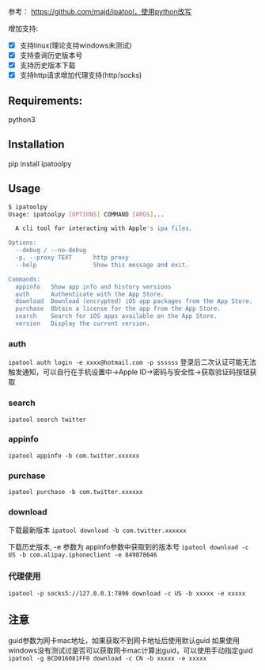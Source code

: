 参考： https://github.com/majd/ipatool，使用python改写

增加支持:

* [x] 支持linux(理论支持windows未测试)
* [x] 支持查询历史版本号
* [x] 支持历史版本下载
* [x] 支持http请求增加代理支持(http/socks)

## Requirements:

python3

## Installation

pip install ipatoolpy

## Usage

```bash
$ ipatoolpy 
Usage: ipatoolpy [OPTIONS] COMMAND [ARGS]...

  A cli tool for interacting with Apple's ipa files.

Options:
  --debug / --no-debug
  -p, --proxy TEXT      http proxy
  --help                Show this message and exit.

Commands:
  appinfo   Show app info and history versions
  auth      Authenticate with the App Store.
  download  Download (encrypted) iOS app packages from the App Store.
  purchase  Obtain a license for the app from the App Store.
  search    Search for iOS apps available on the App Store.
  version   Display the current version.

```

### auth

`ipatool auth login -e xxxx@hotmail.com -p ssssss`
登录后二次认证可能无法触发通知，可以自行在手机设置中->Apple ID->密码与安全性->获取验证码按钮获取

### search

`ipatool search twitter`

### appinfo

`ipatool appinfo -b com.twitter.xxxxxx`

### purchase

`ipatool purchase -b com.twitter.xxxxxx`

### download

下载最新版本
`ipatool download -b com.twitter.xxxxxx`

下载历史版本, -e 参数为 appinfo参数中获取到的版本号
`ipatool download -c US -b com.alipay.iphoneclient -e 849878646`

### 代理使用

`ipatool -p socks5://127.0.0.1:7890 download -c US -b xxxxx -e xxxxx`

## 注意

guid参数为网卡mac地址，如果获取不到网卡地址后使用默认guid
如果使用windows没有测试过是否可以获取网卡mac计算出guid，可以使用手动指定guid
`ipatool -g BCD016081FF0 download -c CN -b xxxxx -e xxxxx`
